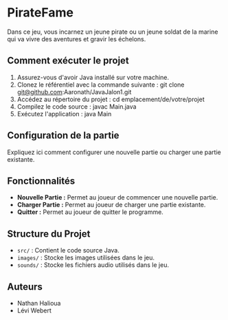 # PirateFame

Dans ce jeu, vous incarnez un jeune pirate ou un jeune soldat de la marine qui va vivre des aventures et gravir les échelons.

## Comment exécuter le projet

1. Assurez-vous d'avoir Java installé sur votre machine.
2. Clonez le référentiel avec la commande suivante : git clone git@github.com:Aaronath/JavaJalon1.git
3. Accédez au répertoire du projet :
   cd emplacement/de/votre/projet
4. Compilez le code source : javac Main.java
5. Exécutez l'application : java Main


## Configuration de la partie

Expliquez ici comment configurer une nouvelle partie ou charger une partie existante.

## Fonctionnalités

- **Nouvelle Partie :** Permet au joueur de commencer une nouvelle partie.
- **Charger Partie :** Permet au joueur de charger une partie existante.
- **Quitter :** Permet au joueur de quitter le programme.

## Structure du Projet

- `src/` : Contient le code source Java.
- `images/` : Stocke les images utilisées dans le jeu.
- `sounds/` : Stocke les fichiers audio utilisés dans le jeu.

## Auteurs

- Nathan Halioua
- Lévi Webert



